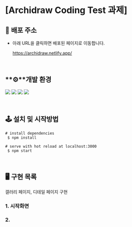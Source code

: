 # [**Archidraw Coding Test 과제**]

## 🔗 배포 주소

- 아래 URL을 클릭하면 배포된 페이지로 이동합니다.

  https://archidraw.netlify.app/

<br>

## **⚙**개발 환경

<img src="https://img.shields.io/badge/typescript-3178C6.svg?&style=for-the-badge&logo=typescript&logoColor=white"> <img src="https://img.shields.io/badge/react-61DAFB?style=for-the-badge&logo=react&logoColor=black"> <img src="https://img.shields.io/badge/Redux-593D88?style=for-the-badge&logo=redux&logoColor=white"> <img src="https://img.shields.io/badge/Styled%20Components-DB7093?style=for-the-badge&logo=StyledComponents&logoColor=white"/></a>

<br>

## 🕹 설치 및 시작방법

```
# install dependencies
 $ npm install

# serve with hot reload at localhost:3000
 $ npm start
```

<br>

## 🖥️ 구현 목록

갤러리 페이지, 디테일 페이지 구현

### 1. 시작화면

### 2.
